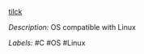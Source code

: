 [tilck](https://github.com/vvaltchev/tilck#booting-tilck)

*Description:* OS compatible with Linux

*Labels:* #C #OS #Linux
